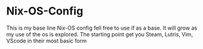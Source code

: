 # Nix-OS-Config
This is my base line Nix-OS config fell free to use if as a base. It will grow as my use of the os is explored. The starting point get you Steam, Lutris, Vim, VScode in their most basic form
